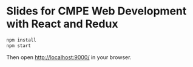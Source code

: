 # Slides for CMPE Web Development with React and Redux

```sh
npm install
npm start
```

Then open <http://localhost:9000/> in your browser.
